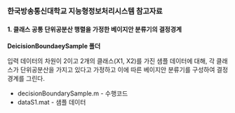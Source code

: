 ### 한국방송통신대학교 지능형정보처리시스템 참고자료

#### 1. 클래스 공통 단위공분산 행렬을 가정한 베이지안 분류기의 결정경계

**DeicisionBoundaeySample 폴더**

입력 데이터의 차원이 2이고 2개의 클래스(X1, X2)를 가진 샘플 데이터에 대해, 각 클래스가 단위공분산을 가지고 있다고 가정하고 이에 따른 베이지안 분류기를 구성하여 결정경계를 그린다. 

- decisionBoundarySample.m - 수행코드
- dataS1.mat - 샘플 데이터
